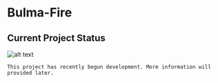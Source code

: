 # Bulma-Fire

## Current Project Status

![alt text](https://bulma.io/images/bulma-logo.png)

`This project has recently begun development. More information will provided later.`

